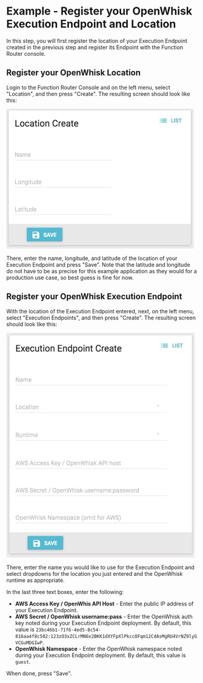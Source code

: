 # Example - Register your OpenWhisk Execution Endpoint and Location
In this step, you will first register the location of your Execution Endpoint created in the previous step and register its Endpoint with the Function Router console.

## Register your OpenWhisk Location
Login to the Function Router Console and on the left menu, select "Location", and then press "Create".  The resulting screen should look like this:

![Create Location Screen](location.jpg)

There, enter the name, longitude, and latitude of the location of your Execution Endpoint and press "Save".  Note that the latitude and longitude do not have to be as precise for this example application as they would for a production use case, so best guess is fine for now.

## Register your OpenWhisk Execution Endpoint
With the location of the Execution Endpoint entered, next, on the left menu, select "Execution Endpoints", and then press "Create".   The resulting screen should look like this:

![Register Execution Endpoint](executionendpoint.jpg)

There, enter the name you would like to use for the Execution Endpoint and select dropdowns for the location you just entered and the OpenWhisk runtime as appropriate.

In the last three text boxes, enter the following:

* **AWS Access Key / OpenWhis API Host** - Enter the public IP address of your Execution Endpoint.
* **AWS Secret / OpenWhisk username:pass** - Enter the OpenWhisk auth key noted during your Execution Endpoint deployment.  By default, this value is `23bc46b1-71f6-4ed5-8c54-816aa4f8c502:123zO3xZCLrMN6v2BKK1dXYFpXlPkccOFqm12CdAsMgRU4VrNZ9lyGVCGuMDGIwP`.
* **OpenWhisk Namespace** - Enter the OpenWhisk namespace noted during your Execution Endpoint deployment.  By default, this value is `guest`.

When done, press "Save".